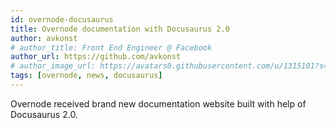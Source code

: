 ```yaml
---
id: overnode-docusaurus
title: Overnode documentation with Docusaurus 2.0
author: avkonst
# author_title: Front End Engineer @ Facebook
author_url: https://github.com/avkonst
# author_image_url: https://avatars0.githubusercontent.com/u/1315101?s=400&v=4
tags: [overnode, news, docusaurus]
---
```


Overnode received brand new documentation website built with help of Docusaurus 2.0.
